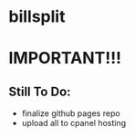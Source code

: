 # billsplit

# IMPORTANT!!!
## Still To Do:

- finalize github pages repo
- upload all to cpanel hosting
